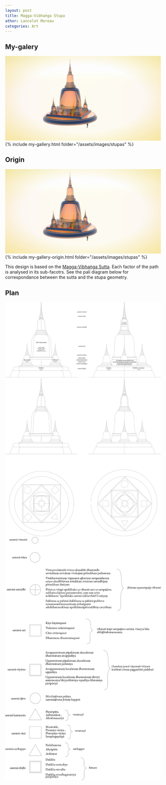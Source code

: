 ```yaml
---
layout: post
title: Magga-Vibhaṅga Stupa
athor: Lancelot Moreau
categories: Art
---
```


## My-galery

![sutpa1](/assets/images/stupaa.jpg)
{% include my-gallery.html folder="/assets/images/stupas" %}

## Origin

![sutpa1](/assets/images/stupaa.jpg)
{% include my-gallery-origin.html folder="/assets/images/stupas" %}

This design is based on the [Magga-Vibhaṅga Sutta](https://www.dhammatalks.org/suttas/SN/SN45_8.html). Each factor of the path is analysed in its sub-facotrs. See the pali diagram below for correspondance between the sutta and the stupa geometry.

## Plan 

![sutpa5](/assets/images/stupafront.png)
![sutpa6](/assets/images/stupatop.png)
![sutpa4](/assets/images/stupa2.png)
